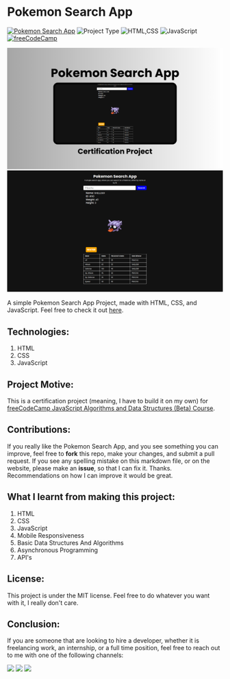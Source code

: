 # Pokemon Search App

[![Pokemon Search App](https://img.shields.io/badge/Pokemon_Search_App-purple)](https://pokemon-search-app-six.vercel.app)
![Project Type](https://img.shields.io/badge/Project_Type:-Ceritification_Project-orange)
![HTML,CSS](https://img.shields.io/badge/HTML-CSS-blue)
![JavaScript](https://img.shields.io/badge/JavaScript-purple)
[![freeCodeCamp](https://img.shields.io/badge/freeCodeCamp:_JavaScript_Algorithms_and_Data_Structures_(Beta)-red)](https://www.freecodecamp.org/learn/javascript-algorithms-and-data-structures-v8/)

![Pokemon Search App Edited Image](./assets/pokemon_search_app_edited.png)
![Pokemon Search App Website Screenshot](./assets/pokemon-search-app-website.png)

A simple Pokemon Search App Project, made with HTML, CSS, and JavaScript. Feel free to check it out <a href="https://pokemon-search-app-six.vercel.app" target="_blank">here</a>.

## Technologies:
1. HTML
2. CSS
3. JavaScript

## Project Motive:
This is a certification project (meaning, I have to build it on my own) for <a href="https://www.freecodecamp.org/learn/javascript-algorithms-and-data-structures-v8/" target="_blank">freeCodeCamp JavaScript Algorithms and Data Structures (Beta) Course</a>.

## Contributions:
If you really like the Pokemon Search App, and you see something you can improve, feel free to **fork** this repo, make your changes, and submit a pull request. If you see any spelling mistake on this markdown file, or on the website, please make an **issue**, so that I can fix it. Thanks. Recommendations on how I can improve it would be great.

## What I learnt from making this project:
1. HTML
2. CSS
3. JavaScript
4. Mobile Responsiveness
5. Basic Data Structures And Algorithms
7. Asynchronous Programming
8. API's

## License:
This project is under the MIT license. Feel free to do whatever you want with it, I really don't care.

## Conclusion:
If you are someone that are looking to hire a developer, whether it is freelancing work, an internship, or a full time position, feel free to reach out to me with one of the following channels: 
<div>
  <a href="mailto: business@williamferns.com?subject=Hello%20Ileri,%20From%20Github"><img src="https://img.shields.io/badge/gmail-%23D14836.svg?&style=for-the-badge&logo=gmail&logoColor=white" /></a>
  <a target="_blank"href="https://www.linkedin.com/in/william-ferns-12670a2b6/"><img src="https://img.shields.io/badge/linkedin-%230077B5.svg?&style=for-the-badge&logo=linkedin&logoColor=white" /></a>
  <a target="_blank"href="https://twitter.com/willfernsdev"><img src="https://img.shields.io/badge/twitter-%231DA1F2.svg?&style=for-the-badge&logo=twitter&logoColor=white" /></a>&nbsp;&nbsp;&nbsp;
</div>
